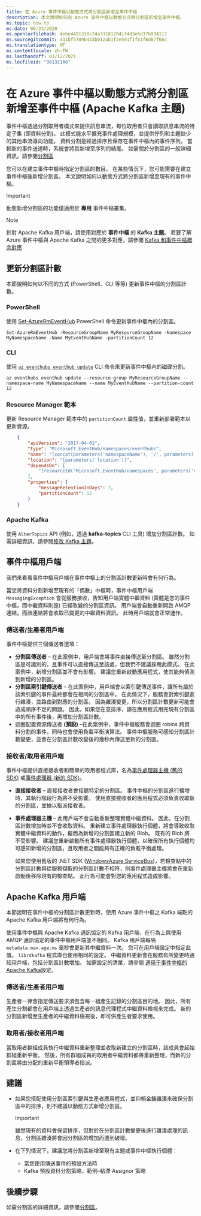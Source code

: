```yaml
---
title: 在 Azure 事件中樞以動態方式將分割區新增至事件中樞
description: 本文說明如何在 Azure 事件中樞以動態方式將分割區新增至事件中樞。
ms.topic: how-to
ms.date: 06/23/2020
ms.openlocfilehash: 4ebe4491338c24a331812041f4d3e6d37b934117
ms.sourcegitcommit: 431bf5709b433bb12ab1f2e591f1f61f6d87f66c
ms.translationtype: MT
ms.contentlocale: zh-TW
ms.lasthandoff: 01/12/2021
ms.locfileid: "98132166"
---
```

# <a name="dynamically-add-partitions-to-an-event-hub-apache-kafka-topic-in-azure-event-hubs"></a>在 Azure 事件中樞以動態方式將分割區新增至事件中樞 (Apache Kafka 主題)
事件中樞透過分割取用者模式來提供訊息串流，每位取用者只會讀取訊息串流的特定子集 (即資料分割)。 此模式能水平擴充事件處理規模，並提供佇列和主題缺少的其他串流導向功能。 資料分割是經過排序且保存在事件中樞內的事件序列。 當較新的事件送達時，系統會將其新增至序列的結尾。 如需關於分割區的一般詳細資訊，請參閱[分割區](event-hubs-scalability.md#partitions)

您可以在建立事件中樞時指定分割區的數目。 在某些情況下，您可能需要在建立事件中樞後新增分割區。 本文說明如何以動態方式將分割區新增至現有的事件中樞。 

> [!IMPORTANT]
> 動態新增分割區的功能僅適用於 **專用** 事件中樞叢集。

> [!NOTE]
> 針對 Apache Kafka 用戶端，請使用對應於 **事件中樞** 的 **Kafka 主題**。 若要了解 Azure 事件中樞與 Apache Kafka 之間的更多對應，請參閱 [Kafka 和事件中樞概念對應](event-hubs-for-kafka-ecosystem-overview.md#kafka-and-event-hub-conceptual-mapping)


## <a name="update-the-partition-count"></a>更新分割區計數
本節說明如何以不同的方式 (PowerShell、CLI 等等) 更新事件中樞的分割區計數。

### <a name="powershell"></a>PowerShell
使用 [Set-AzureRmEventHub](/powershell/module/azurerm.eventhub/Set-AzureRmEventHub?view=azurermps-6.13.0) PowerShell 命令更新事件中樞內的分割區。 

```azurepowershell-interactive
Set-AzureRmEventHub -ResourceGroupName MyResourceGroupName -Namespace MyNamespaceName -Name MyEventHubName -partitionCount 12
```

### <a name="cli"></a>CLI
使用 [`az eventhubs eventhub update`](/cli/azure/eventhubs/eventhub?view=azure-cli-latest#az-eventhubs-eventhub-update) CLI 命令來更新事件中樞內的磁碟分割。 

```azurecli-interactive
az eventhubs eventhub update --resource-group MyResourceGroupName --namespace-name MyNamespaceName --name MyEventHubName --partition-count 12
```

### <a name="resource-manager-template"></a>Resource Manager 範本
更新 Resource Manager 範本中的 `partitionCount` 屬性值，並重新部署範本以更新資源。 

```json
    {
        "apiVersion": "2017-04-01",
        "type": "Microsoft.EventHub/namespaces/eventhubs",
        "name": "[concat(parameters('namespaceName'), '/', parameters('eventHubName'))]",
        "location": "[parameters('location')]",
        "dependsOn": [
            "[resourceId('Microsoft.EventHub/namespaces', parameters('namespaceName'))]"
        ],
        "properties": {
            "messageRetentionInDays": 7,
            "partitionCount": 12
        }
    }
```

### <a name="apache-kafka"></a>Apache Kafka
使用 `AlterTopics` API (例如，透過 **kafka-topics** CLI 工具) 增加分割區計數。 如需詳細資訊，請參閱[修改 Kafka 主題](http://kafka.apache.org/documentation/#basic_ops_modify_topic)。 

## <a name="event-hubs-clients"></a>事件中樞用戶端
我們來看看事件中樞用戶端在事件中樞上的分割區計數更新時會有何行為。 

當您將資料分割新增至現有的「偶數」中樞時，事件中樞用戶端 `MessagingException` 會從服務接收，告知用戶端實體中繼資料 (實體是您的事件中樞，而中繼資料則是) 已經改變的分割區資訊。 用戶端會自動重新開啟 AMQP 連結，而該連結將會收取已變更的中繼資料資訊。 此時用戶端就會正常運作。

### <a name="senderproducer-clients"></a>傳送者/生產者用戶端
事件中樞提供三個傳送者選項：

- **分割區傳送者** – 在此案例中，用戶端會將事件直接傳送至分割區。 雖然分割區是可識別的，且事件可以直接傳送至該處，但我們不建議採用此模式。 在此案例中，新增分割區並不會有影響。 建議您重新啟動應用程式，使其能夠偵測到新增的分割區。 
- **分割區索引鍵傳送者** – 在此案例中，用戶端會以索引鍵傳送事件，讓所有屬於該索引鍵的事件最終都會在相同的分割區中。 在此情況下，服務會對索引鍵進行雜湊，並路由到對應的分割區。 因為雜湊變更，所以分割區計數更新可能會造成順序不足的問題。 因此，如果您在意排序，請在應用程式用完現有分割區中的所有事件後，再增加分割區計數。
- 迴圈配置資源傳送者 **(預設)** –在此案例中，事件中樞服務會迴圈 robins 跨資料分割的事件，同時也會使用負載平衡演算法。 事件中樞服務可感知分割區計數變更，並會在分割區計數改變後的幾秒內傳送至新的分割區。

### <a name="receiverconsumer-clients"></a>接收者/取用者用戶端
事件中樞提供直接接收者和簡單的取用者程式庫，名為[事件處理器主機 (舊的 SDK)](event-hubs-event-processor-host.md) 或[事件處理器 (新的 SDK)](event-processor-balance-partition-load.md)。

- **直接接收者** – 直接接收者會接聽特定的分割區。 事件中樞的分割區進行擴增時，其執行階段行為將不受影響。 使用直接接收者的應用程式必須負責收取新的分割區，並據以指派接收者。
- **事件處理器主機** – 此用戶端不會自動重新整理實體中繼資料。 因此，在分割區計數增加時並不會收取資料。 重新建立事件處理器執行個體，將會導致收取實體中繼資料的動作，繼而為新增的分割區建立新的 Blob。 既有的 Blob 將不受影響。 建議您重新啟動所有事件處理器執行個體，以確保所有執行個體均可感知新增的分割區，且取用者之間能夠有正確的負載平衡處理。

    如果您使用舊版的 .NET SDK ([WindowsAzure.ServiceBus](https://www.nuget.org/packages/WindowsAzure.ServiceBus/))，若檢查點中的分割區計數與從服務擷取的分割區計數不相符，則事件處理器主機將會在重新啟動後移除現有的檢查點。 此行為可能會對您的應用程式造成影響。 

## <a name="apache-kafka-clients"></a>Apache Kafka 用戶端
本節說明在事件中樞的分割區計數更新時，使用 Azure 事件中樞之 Kafka 端點的 Apache Kafka 用戶端將有何行為。 

使用事件中樞與 Apache Kafka 通訊協定的 Kafka 用戶端，在行為上與使用 AMQP 通訊協定的事件中樞用戶端並不相同。 Kafka 用戶端每隔 `metadata.max.age.ms` 毫秒會更新其中繼資料一次。 您可在用戶端設定中指定此值。 `librdkafka` 程式庫也使用相同的設定。 中繼資料更新會在服務有所變更時通知用戶端，包括分割區計數增加。 如需設定的清單，請參閱 [適用于事件中樞的 Apache Kafka](apache-kafka-configurations.md)設定。

### <a name="senderproducer-clients"></a>傳送者/生產者用戶端
生產者一律會指定傳送要求須包含每一組產生記錄的分割區目的地。 因此，所有產生分割都會在用戶端上透過生產者的訊息代理程式中繼資料檢視來完成。 新的分割區新增至生產者的中繼資料檢視後，即可供產生者要求使用。

### <a name="consumerreceiver-clients"></a>取用者/接收者用戶端
當取用者群組成員執行中繼資料重新整理並收取新建立的分割區時，該成員會起始群組重新平衡。 然後，所有群組成員的取用者中繼資料都將重新整理，而新的分割區將由分配的重新平衡領導者指派。

## <a name="recommendations"></a>建議

- 如果您搭配使用分割區索引鍵與生產者應用程式，並仰賴金鑰雜湊來確保分割區中的排序，則不建議以動態方式新增分割區。 

    > [!IMPORTANT]
    > 雖然現有的資料會保留排序，但對於在分割區計數變更後進行雜湊處理的訊息，分割區雜湊將會因分割區的增加而遭到破壞。
- 在下列情況下，建議您將分割區新增至現有主題或事件中樞執行個體：
    - 當您使用傳送事件的預設方法時
     - Kafka 預設資料分割策略，範例–粘滯 Assignor 策略


## <a name="next-steps"></a>後續步驟
如需分割區的詳細資訊，請參閱[分割區](event-hubs-scalability.md#partitions)。

